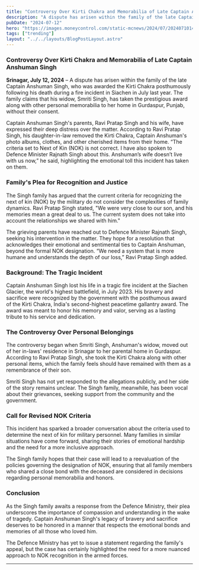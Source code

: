 ```yaml
---
title: "Controversy Over Kirti Chakra and Memorabilia of Late Captain Anshuman Singh"
description: "A dispute has arisen within the family of the late Captain Anshuman Singh, who was awarded the Kirti Chakra posthumously following his death during a fire incident in Siachen in July last year."
pubDate: "2024-07-12"
hero: "https://images.moneycontrol.com/static-mcnews/2024/07/20240710144722_capt-ayushman-and-smriti.jpg?impolicy=website&width=1600&height=900"
tags: ["trending"]
layout: "../../layouts/BlogPostLayout.astro"
---
```

### Controversy Over Kirti Chakra and Memorabilia of Late Captain Anshuman Singh

**Srinagar, July 12, 2024** – A dispute has arisen within the family of the late Captain Anshuman Singh, who was awarded the Kirti Chakra posthumously following his death during a fire incident in Siachen in July last year. The family claims that his widow, Smriti Singh, has taken the prestigious award along with other personal memorabilia to her home in Gurdaspur, Punjab, without their consent.

Captain Anshuman Singh's parents, Ravi Pratap Singh and his wife, have expressed their deep distress over the matter. According to Ravi Pratap Singh, his daughter-in-law removed the Kirti Chakra, Captain Anshuman's photo albums, clothes, and other cherished items from their home. “The criteria set to Next of Kin (NOK) is not correct. I have also spoken to Defence Minister Rajnath Singh about this. Anshuman’s wife doesn’t live with us now,” he said, highlighting the emotional toll this incident has taken on them.

### Family's Plea for Recognition and Justice

The Singh family has argued that the current criteria for recognizing the next of kin (NOK) by the military do not consider the complexities of family dynamics. Ravi Pratap Singh stated, "We were very close to our son, and his memories mean a great deal to us. The current system does not take into account the relationships we shared with him."

The grieving parents have reached out to Defence Minister Rajnath Singh, seeking his intervention in the matter. They hope for a resolution that acknowledges their emotional and sentimental ties to Captain Anshuman, beyond the formal NOK designation. “We need a system that is more humane and understands the depth of our loss,” Ravi Pratap Singh added.

### Background: The Tragic Incident

Captain Anshuman Singh lost his life in a tragic fire incident at the Siachen Glacier, the world's highest battlefield, in July 2023. His bravery and sacrifice were recognized by the government with the posthumous award of the Kirti Chakra, India's second-highest peacetime gallantry award. The award was meant to honor his memory and valor, serving as a lasting tribute to his service and dedication.

### The Controversy Over Personal Belongings

The controversy began when Smriti Singh, Anshuman's widow, moved out of her in-laws' residence in Srinagar to her parental home in Gurdaspur. According to Ravi Pratap Singh, she took the Kirti Chakra along with other personal items, which the family feels should have remained with them as a remembrance of their son.

Smriti Singh has not yet responded to the allegations publicly, and her side of the story remains unclear. The Singh family, meanwhile, has been vocal about their grievances, seeking support from the community and the government.

### Call for Revised NOK Criteria

This incident has sparked a broader conversation about the criteria used to determine the next of kin for military personnel. Many families in similar situations have come forward, sharing their stories of emotional hardship and the need for a more inclusive approach.

The Singh family hopes that their case will lead to a reevaluation of the policies governing the designation of NOK, ensuring that all family members who shared a close bond with the deceased are considered in decisions regarding personal memorabilia and honors.

### Conclusion

As the Singh family awaits a response from the Defence Ministry, their plea underscores the importance of compassion and understanding in the wake of tragedy. Captain Anshuman Singh's legacy of bravery and sacrifice deserves to be honored in a manner that respects the emotional bonds and memories of all those who loved him. 

The Defence Ministry has yet to issue a statement regarding the family's appeal, but the case has certainly highlighted the need for a more nuanced approach to NOK recognition in the armed forces.

---
